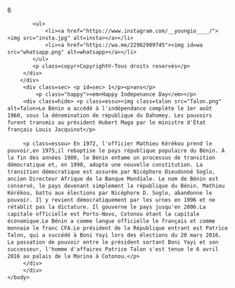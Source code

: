 <html lang="fr">
    <head>
        <meta charset="utf-8">
        <title>Bonne fete de l'independance</title>
        <link rel="stylesheet" href="indépendance.css">
    </head>
    <body>
        <div class=prem> <p id=pre> 6 </p>
        <div class=reseau>
           
            <ul>
                <li><a href="https://www.instagram.com/__youngio____/"><img src="insta.jpg" alt=insta></a></li>
                <li><a href="https://wa.me/22962909745"><img id=wa src="whatsapp.png" alt=whatsapp></a></li>
            </ul>
            <p class=copyr>Copyright©-Tous droits reservés</p>
         </div>
        </div>
         <div class=sec> <p id=sec> 1</p><p>ans</p>
             <p class="happy"><em>Happy Indepenance Day</em></p>
         <div class=hide> <p class=essu><img class=talon src="Talon.png" alt=Talon>Le Bénin a accédé à l'indépendance complète le 1er août 1960, sous la dénomination de république du Dahomey. Les pouvoirs furent transmis au président Hubert Maga par le ministre d'État français Louis Jacquinot</p>
         
         <p class=essou> En 1972, l'officier Mathieu Kérékou prend le pouvoir,en 1975,il rebaptise le pays république populaire du Bénin. À la fin des années 1980, le Bénin entame un processus de transition démocratique et, en 1990, adopte une nouvelle constitution. La transition démocratique est assurée par Nicéphore Dieudonné Soglo, ancien Directeur Afrique de la Banque Mondiale. Le nom de Bénin est conservé, le pays devenant simplement la république du Bénin. Mathieu Kérékou, battu aux élections par Nicéphore D. Soglo, abandonne le pouvoir. Il y revient démocratiquement par les urnes en 1996 et ne rétablit pas la dictature. Il gouverne le pays jusqu'en 2006.La capitale officielle est Porto-Novo, Cotonou étant la capitale économique.Le Bénin a comme langue officielle le français et comme monnaie le franc CFA.Le président de la République entrant est Patrice Talon, qui a succédé à Boni Yayi lors des élections du 20 mars 2016. La passation de pouvoir entre le président sortant Boni Yayi et son successeur, l'homme d'affaires Patrice Talon s'est tenue le 6 avril 2016 au palais de la Marina à Cotonou.</p>
         </div>
         </div>
    </body>
</html>
